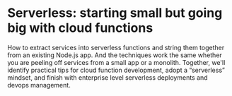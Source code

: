 # Serverless: starting small but going big with cloud functions

How to extract services into serverless functions and string them together from an existing Node.js app. And the techniques work the same whether you are peeling off services from a small app or a monolith. Together, we'll identify practical tips for cloud function development, adopt a “serverless” mindset, and finish with enterprise level serverless deployments and devops management.
